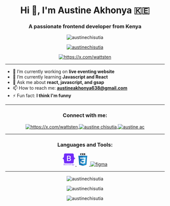 <h1 align="center">Hi 👋, I'm Austine Akhonya 🇰🇪</h1>
<h3 align="center">A passionate frontend developer from Kenya</h3>

<p align="center"> 
  <img src="https://komarev.com/ghpvc/?username=austinechisutia&label=Profile%20views&color=0e75b6&style=flat" alt="austinechisutia" />
</p>

<p align="center"> 
  <a href="https://github.com/ryo-ma/github-profile-trophy">
    <img src="https://github-profile-trophy.vercel.app/?username=austinechisutia" alt="austinechisutia" />
  </a>
</p>

<p align="center">
  <a href="https://twitter.com/https://x.com/wattsten" target="blank">
    <img src="https://img.shields.io/twitter/follow/https://x.com/wattsten?logo=twitter&style=for-the-badge" alt="https://x.com/wattsten" />
  </a>
</p>

---

- 🔭 I’m currently working on **live eventing website**
- 🌱 I’m currently learning **Javascript and React**
- 💬 Ask me about **react, javascript, and gsap**
- 📫 How to reach me: **austineakhonya638@gmail.com**
- ⚡ Fun fact: **I think I'm funny**

---

<h3 align="center">Connect with me:</h3>
<p align="center">
  <a href="https://twitter.com/https://x.com/wattsten" target="blank">
    <img align="center" src="https://raw.githubusercontent.com/rahuldkjain/github-profile-readme-generator/master/src/images/icons/Social/twitter.svg" alt="https://x.com/wattsten" height="30" width="40" />
  </a>
  <a href="https://linkedin.com/in/austine-chisutia" target="blank">
    <img align="center" src="https://raw.githubusercontent.com/rahuldkjain/github-profile-readme-generator/master/src/images/icons/Social/linked-in-alt.svg" alt="austine chisutia" height="30" width="40" />
  </a>
  <a href="https://www.youtube.com/c/austineac" target="blank">
    <img align="center" src="https://raw.githubusercontent.com/rahuldkjain/github-profile-readme-generator/master/src/images/icons/Social/youtube.svg" alt="austine ac" height="30" width="40" />
  </a>
</p>

---

<h3 align="center">Languages and Tools:</h3>
<p align="center">
  <a href="https://getbootstrap.com" target="_blank">
    <img src="https://raw.githubusercontent.com/devicons/devicon/master/icons/bootstrap/bootstrap-plain-wordmark.svg" alt="bootstrap" width="40" height="40" />
  </a>
  <a href="https://www.w3schools.com/css/" target="_blank">
    <img src="https://raw.githubusercontent.com/devicons/devicon/master/icons/css3/css3-original-wordmark.svg" alt="css3" width="40" height="40" />
  </a>
  <a href="https://www.figma.com/" target="_blank">
    <img src="https://www.vectorlogo.zone/logos/figma/figma-icon.svg" alt="figma" width="40" height="40" />
  </a>
  <!-- Add other icons as per your requirements -->
</p>

---

<p align="center">
  <img src="https://github-readme-stats.vercel.app/api/top-langs?username=austinechisutia&show_icons=true&locale=en&layout=compact" alt="austinechisutia" />
</p>

<p align="center">
  <img src="https://github-readme-stats.vercel.app/api?username=austinechisutia&show_icons=true&locale=en" alt="austinechisutia" />
</p>

<p align="center">
  <img src="https://github-readme-streak-stats.herokuapp.com/?user=austinechisutia&" alt="austinechisutia" />
</p>
